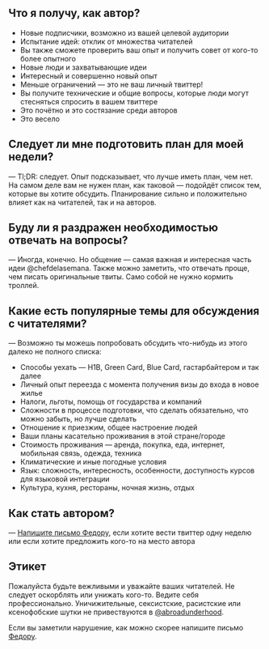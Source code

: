 ## Что я получу, как автор?

* Новые подписчики, возможно из вашей целевой аудитории
* Испытание идей: отклик от множества читателей
* Вы также сможете проверить ваш опыт и получить совет от кого-то более опытного
* Новые люди и захватывающие идеи
* Интересный и совершенно новый опыт
* Меньше ограничений — это не ваш личный твиттер!
* Вы получите технические и общие вопросы, которые люди могут стесняться
  спросить в вашем твиттере
* Это почётно и это состязание среди авторов
* Это весело

## Следует ли мне подготовить план для моей недели?

— Tl;DR: следует. Опыт подсказывает, что лучше иметь план, чем нет.
На самом деле вам не нужен план, как таковой — подойдёт список тем,
которые вы хотите обсудить. Планирование сильно и положительно влияет
как на читателей, так и на авторов.

## Буду ли я раздражен необходимостью отвечать на вопросы?

— Иногда, конечно. Но общение — самая важная и интересная часть идеи @chefdelasemana.
Также можно заметить, что отвечать проще, чем писать оригинальные твиты.
Само собой не нужно кормить троллей.

## Какие есть популярные темы для обсуждения с читателями?

— Возможно ты можешь попробовать обсудить что-нибудь из этого далеко не полного списка:

* Способы уехать — H1B, Green Card, Blue Card, гастарбайтером и так далее
* Личный опыт переезда с момента получения визы до входа в новое жилье
* Налоги, льготы, помощь от государства и компаний
* Сложности в процессе подготовки, что сделать обязательно, что можно забыть, но лучше сделать
* Отношение к приезжим, общее настроение людей
* Ваши планы касательно проживания в этой стране/городе
* Стоимость проживания — аренда, покупка, еда, интернет, мобильная связь, одежда, техника
* Климатические и иные погодные условия
* Язык: сложность, интересность, особенности, доступность курсов для языковой интеграции
* Культура, кухня, рестораны, ночная жизнь, отдых

## Как стать автором?

— [Напишите письмо Федору][proposal], если хотите вести твиттер одну неделю или
если хотите предложить кого-то на место автора

## Этикет

Пожалуйста будьте вежливыми и уважайте ваших читателей. Не следует оскорблять
или унижать кого-то. Ведите себя профессионально. Уничижительные, сексистские,
расистские или ксенофобские шутки не привествуются в [@abroadunderhood][jsh].

Если вы заметили нарушение, как можно скорее напишите письмо [Федору][coc-violations].

[jsh]: https://twitter.com/abroadunderhood
[proposal]: mailto:unno@abroadunderhood.ru?subject=Author’s%20proposal%20for%20@abroadunderhood
[coc-violations]: mailto:unno@abroadunderhood.ru?subject=CoC%20violations%20in%20@abroadunderhood
